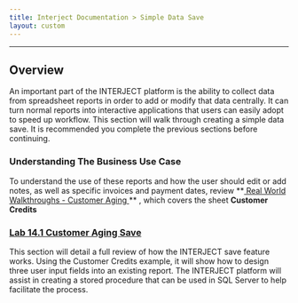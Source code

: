 ```yaml
---
title: Interject Documentation > Simple Data Save
layout: custom
---
```

* * *

##  **Overview**

An important part of the INTERJECT platform is the ability to collect data from spreadsheet reports in order to add or modify that data centrally. It can turn normal reports into interactive applications that users can easily adopt to speed up workflow. This section will walk through creating a simple data save. It is recommended you complete the previous sections before continuing. 

###  Understanding The Business Use Case 

To understand the use of these reports and how the user should edit or add notes, as well as specific invoices and payment dates, review  **[ Real World Walkthroughs - Customer Aging ](/wAbout/Customer-Aging_128091294.html) ** , which covers the sheet  **Customer Credits**

###  [ Lab 14.1 Customer Aging Save ](/wGetStarted/324665351.html)

This section will detail a full review of how the INTERJECT save feature works. Using the Customer Credits example, it will show how to design three user input fields into an existing report. The INTERJECT platform will assist in creating a stored procedure that can be used in SQL Server to help facilitate the process. 
